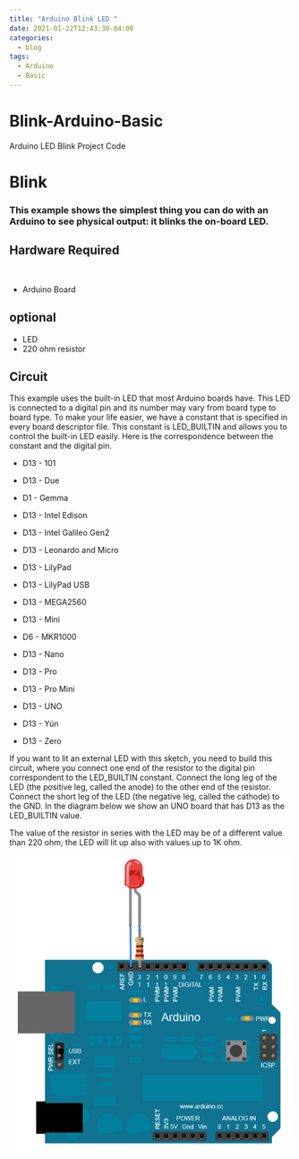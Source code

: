 ```yaml
---
title: "Arduino Blink LED "
date: 2021-01-22T12:43:30-04:00
categories:
  - blog
tags:
  - Arduino
  - Basic
---
```


# Blink-Arduino-Basic
Arduino LED Blink Project Code

# Blink
### This example shows the simplest thing you can do with an Arduino to see physical output: it blinks the on-board LED.

## Hardware Required
<br>

* Arduino Board

## optional

* LED
* 220 ohm resistor

## Circuit
 This example uses the built-in LED that most Arduino boards have. This LED is connected to a digital pin and its number may vary from board type to board type. To make your life easier, we have a constant that is specified in every board descriptor file. This constant is LED_BUILTIN and allows you to control the built-in LED easily. Here is the correspondence between the constant and the digital pin.

* D13 - 101

* D13 - Due

* D1 - Gemma

* D13 - Intel Edison

* D13 - Intel Galileo Gen2

* D13 - Leonardo and Micro

* D13 - LilyPad

* D13 - LilyPad USB

* D13 - MEGA2560

* D13 - Mini

* D6 - MKR1000

* D13 - Nano

* D13 - Pro

* D13 - Pro Mini

* D13 - UNO

* D13 - Yún

* D13 - Zero

 If you want to lit an external LED with this sketch, you need to build this circuit, where you connect one end of the resistor to the digital pin correspondent to the LED_BUILTIN constant. Connect the long leg of the LED (the positive leg, called the anode) to the other end of the resistor. Connect the short leg of the LED (the negative leg, called the cathode) to the GND. In the diagram below we show an UNO board that has D13 as the LED_BUILTIN value.

The value of the resistor in series with the LED may be of a different value than 220 ohm; the LED will lit up also with values up to 1K ohm.

![Image of Arduino](https://raw.githubusercontent.com/Harindulk/Blink-Arduino-Basic/Harindulk/Arduino.png)
